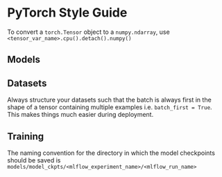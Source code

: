 # PyTorch Style Guide

To convert a `torch.Tensor` object to a `numpy.ndarray`, use
`<tensor_var_name>.cpu().detach().numpy()`

<!--
- Add details from https://stackoverflow.com/questions/63582590/why-do-we-call-detach-before-calling-numpy-on-a-pytorch-tensor on use of detach.
-->

## Models

<!--
- self.model_type = "Transformer"
- Each model should be accompanied by: def gather_outputs(
        self,
        dataloader: torch.utils.data.DataLoader,
        device: torch.device | int,
        correctly_classified: bool = False,
    )
-->

## Datasets

Always structure your datasets such that the batch is always first in the shape
of a tensor containing multiple examples i.e. `batch_first = True`. This makes
things much easier during deployment.

## Training

<!--
- EarlyStopping: https://github.com/Lightning-AI/lightning/discussions/11787
-->

The naming convention for the directory in which the model checkpoints should be
saved is `models/model_ckpts/<mlflow_experiment_name>/<mlflow_run_name>`
